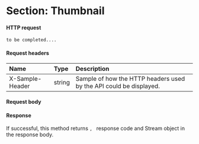 # Section: Thumbnail


#### HTTP request
```http
to be completed....
```
#### Request headers
| Name       | Type | Description|
|:---------------|:--------|:----------|
| X-Sample-Header  | string  | Sample of how the HTTP headers used by the API could be displayed.|

#### Request body

#### Response
If successful, this method returns `, ` response code and Stream object in the response body.
